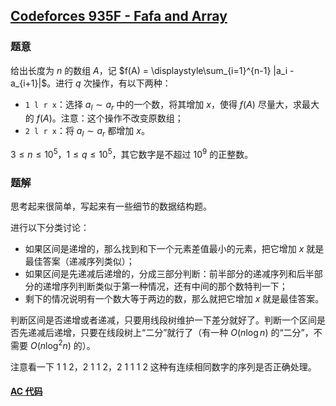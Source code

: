 ## [Codeforces 935F - Fafa and Array](http://codeforces.com/problemset/problem/935/F)

### 题意

给出长度为 $n$ 的数组 $A$，记 $f(A) = \displaystyle\sum_{i=1}^{n-1} |a_i - a_{i+1}|$。进行 $q$ 次操作，有以下两种：
* `1 l r x`：选择 $a_l \sim a_r$ 中的一个数，将其增加 $x$，使得 $f(A)$ 尽量大，求最大的 $f(A)$。注意：这个操作不改变原数组；
* `2 l r x`：将 $a_l \sim a_r$ 都增加 $x$。

$3 \le n \le 10^5$，$1 \le q \le 10^5$，其它数字是不超过 $10^9$ 的正整数。

### 题解

思考起来很简单，写起来有一些细节的数据结构题。

进行以下分类讨论：
* 如果区间是递增的，那么找到和下一个元素差值最小的元素，把它增加 $x$ 就是最佳答案（递减序列类似）；
* 如果区间是先递减后递增的，分成三部分判断：前半部分的递减序列和后半部分的递增序列判断类似于第一种情况，还有中间的那个数特判一下；
* 剩下的情况说明有一个数大等于两边的数，那么就把它增加 $x$ 就是最佳答案。

判断区间是否递增或者递减，只要用线段树维护一下差分就好了。判断一个区间是否先递减后递增，只要在线段树上“二分”就行了（有一种 $O(n\log n)$ 的“二分”，不需要 $O(n\log^2 n)$ 的）。

注意看一下 1 1 2，2 1 1 2，2 1 1 1 2 这种有连续相同数字的序列是否正确处理。

#### [AC 代码](https://github.com/TsReaper/Competitive-Programming/blob/master/codeforces/935F/sol.cpp)
